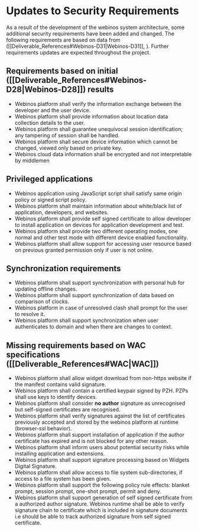 Updates to Security Requirements
================================

As a result of the development of the webinos system architecture, some additional security requirements have been added and changed. The following requirements are based on data from ([[Deliverable_References#Webinos-D31|Webinos-D31]], ). Further requirements updates are expected throughout the project.

Requirements based on initial ([[Deliverable_References#Webinos-D28|Webinos-D28]]) results
------------------------------------------------------------------------------------------------

-   Webinos platform shall verify the information exchange between the developer and the user device.
-   Webinos platform shall provide information about location data collection details to the user.
-   Webinos platform shall guarantee unequivocal session identification; any tampering of session shall be handled.
-   Webinos platform shall secure device information which cannot be changed, viewed only based on private key.
-   Webinos cloud data information shall be encrypted and not interpretable by middlemen

Privileged applications
-----------------------

-   Webinos application using JavaScript script shall satisfy same origin policy or signed script policy.
-   Webinos platform shall maintain information about white/black list of application, developers, and websites.
-   Webinos platform shall provide self signed certificate to allow developer to install application on devices for application development and test.
-   Webinos platform shall provide two different operating modes, one normal and other test mode with different device enabled functionality.
-   Webinos platform shall allow support for accessing user resource based on previous granted permission only if user is not online.

Synchronization requirements
----------------------------

-   Webinos platform shall support synchronization with personal hub for updating offline changes.
-   Webinos platform shall support synchronization of data based on comparison of clocks.
-   Webinos platform in case of unresolved clash shall prompt for the user to resolve it.
-   Webinos platform shall support synchronization when user authenticates to domain and when there are changes to context.

Missing requirements based on WAC specifications ([[Deliverable_References#WAC|WAC]])
-------------------------------------------------------------------------------------------

-   Webinos platform shall allow widget download from non-https website if the manifest contains valid signature.
-   Webinos platform shall contain a certified keypair signed by PZH. PZPs shall use keys to identify devices.
-   Webinos platform shall consider **no author** signature as unrecognised but self-signed certificates are recognised.
-   Webinos platform shall verify signatures against the list of certificates previously accepted and stored by the webinos platform at runtime (browser-ssl behavior).
-   Webinos platform shall support installation of application if the author certificate has expired and is not blocked for any other reason.
-   Webinos platform shall inform users about potential security risks while installing application and extensions.
-   Webinos platform shall support signature processing based on Widgets Digital Signature.
-   Webinos platform shall allow access to file system sub-directories, if access to a file system has been given.
-   Webinos platform shall support the following policy rule effects: blanket prompt, session prompt, one-shot prompt, permit and deny.
-   Webinos platform shall support generation of self signed certificate from a authorized author signature. Webinos runtime shall be able to verify signature chain to certificate which is included in signature documents i.e should be able to track authorized signature from self signed certificate.

